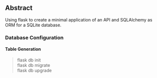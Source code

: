 ## Abstract
Using flask to create a minimal application of an API and SQLAlchemy as ORM for a SQLite database. 

### Database Configuration
#### Table Generation
> flask db init</br>
> flask db migrate</br>
> flask db upgrade</br>